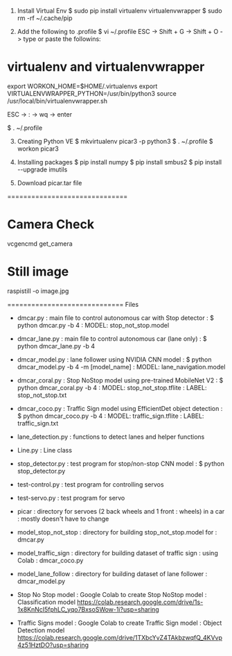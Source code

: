 1. Install Virtual Env
$ sudo pip install virtualenv virtualenvwrapper
$ sudo rm -rf ~/.cache/pip

2. Add the following to .profile
$ vi ~/.profile
ESC -> Shift + G -> Shift + O -> type or paste the followins:

# virtualenv and virtualenvwrapper
export WORKON_HOME=$HOME/.virtualenvs
export VIRTUALENVWRAPPER_PYTHON=/usr/bin/python3
source /usr/local/bin/virtualenvwrapper.sh

ESC -> : -> wq -> enter

$ . ~/.profile

3. Creating Python VE
$ mkvirtualenv picar3 -p python3
$ . ~/.profile
$ workon picar3

4. Installing packages
$ pip install numpy
$ pip install smbus2
$ pip install --upgrade imutils

5. Download picar.tar file


==============================

# Camera Check
vcgencmd get_camera
# Still image
raspistill -o image.jpg

=============================
Files

- dmcar.py		: main file to control autonomous car with Stop detector
			: $ python dmcar.py -b 4
                        : MODEL: stop_not_stop.model

- dmcar_lane.py		: main file to control autonomous car (lane only)
			: $ python dmcar_lane.py -b 4

- dmcar_model.py	: lane follower using NVIDIA CNN model
			: $ python dmcar_model.py -b 4 -m [model_name]
                        : MODEL: lane_navigation.model

- dmcar_coral.py	: Stop NoStop model using pre-trained MobileNet V2
			: $ python dmcar_coral.py -b 4
                        : MODEL: stop_not_stop.tflite
                        : LABEL: stop_not_stop.txt

- dmcar_coco.py	        : Traffic Sign model using EfficientDet object detection
			: $ python dmcar_coco.py -b 4
                        : MODEL: traffic_sign.tflite
                        : LABEL: traffic_sign.txt

- lane_detection.py	: functions to detect lanes and helper functions

- Line.py		: Line class

- stop_detector.py	: test program for stop/non-stop CNN model
			: $ python stop_detector.py
- test-control.py	: test program for controlling servos

- test-servo.py		: test program for servo

- picar			: directory for servoes (2 back wheels and 1 front
			: wheels) in a car
			: mostly doesn't have to change

- model_stop_not_stop	: directory for building stop_not_stop.model for
			: dmcar.py

- model_traffic_sign	: directory for building dataset of traffic sign
			: using Colab
			: dmcar_coco.py

- model_lane_follow	: directory for building dataset of lane follower
			: dmcar_model.py

- Stop No Stop model	: Google Colab to create Stop NoStop model 
			: Classification model
https://colab.research.google.com/drive/1s-1x8KnNcI5fphLC_yqo7BxsoSWow-1i?usp=sharing

- Traffic Signs model	: Google Colab to create Traffic Sign model
			: Object Detection model
https://colab.research.google.com/drive/1TXbcYvZ4TAkbzwqfQ_4KVvp4z51HztDO?usp=sharing
